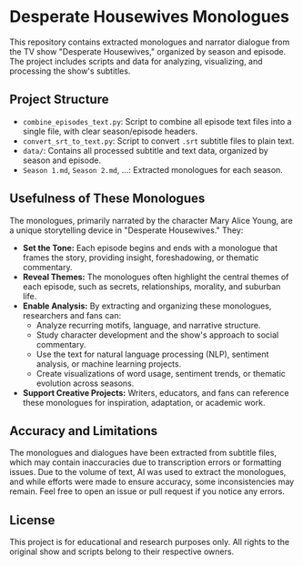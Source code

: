 # Desperate Housewives Monologues

This repository contains extracted monologues and narrator dialogue from the TV show "Desperate Housewives," organized by season and episode. The project includes scripts and data for analyzing, visualizing, and processing the show's subtitles.

## Project Structure
- `combine_episodes_text.py`: Script to combine all episode text files into a single file, with clear season/episode headers.
- `convert_srt_to_text.py`: Script to convert `.srt` subtitle files to plain text.
- `data/`: Contains all processed subtitle and text data, organized by season and episode.
- `Season 1.md`, `Season 2.md`, ...: Extracted monologues for each season.

## Usefulness of These Monologues

The monologues, primarily narrated by the character Mary Alice Young, are a unique storytelling device in "Desperate Housewives." They:

- **Set the Tone:** Each episode begins and ends with a monologue that frames the story, providing insight, foreshadowing, or thematic commentary.
- **Reveal Themes:** The monologues often highlight the central themes of each episode, such as secrets, relationships, morality, and suburban life.
- **Enable Analysis:** By extracting and organizing these monologues, researchers and fans can:
  - Analyze recurring motifs, language, and narrative structure.
  - Study character development and the show's approach to social commentary.
  - Use the text for natural language processing (NLP), sentiment analysis, or machine learning projects.
  - Create visualizations of word usage, sentiment trends, or thematic evolution across seasons.
- **Support Creative Projects:** Writers, educators, and fans can reference these monologues for inspiration, adaptation, or academic work.

## Accuracy and Limitations

The monologues and dialogues have been extracted from subtitle files, which may contain inaccuracies due to transcription errors or formatting issues. Due to the volume of text, AI was used to extract the monologues, and while efforts were made to ensure accuracy, some inconsistencies may remain. Feel free to open an issue or pull request if you notice any errors.

## License
This project is for educational and research purposes only. All rights to the original show and scripts belong to their respective owners.

